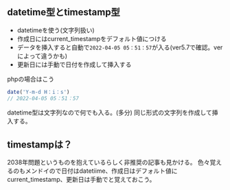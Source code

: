 ## datetime型とtimestamp型
- datetimeを使う(文字列扱い)
- 作成日にはcurrent_timestampをデフォルト値につける
- データを挿入すると自動で`2022-04-05 05：51：57`が入る(ver5.7で確認。verによって違うかも)
- 更新日には手動で日付を作成して挿入する
  
phpの場合はこう
```php
date('Y-m-d H：i：s')
// 2022-04-05 05：51：57
```
datetime型は文字列なので何でも入る。(多分)
同じ形式の文字列を作成して挿入する。

## timestampは？
2038年問題というものを抱えているらしく非推奨の記事も見かける。
色々覚えるのもメンドイので日付はdatetiime、作成日はデフォルト値にcurrent_timestamp、更新日は手動でと覚えておこう。